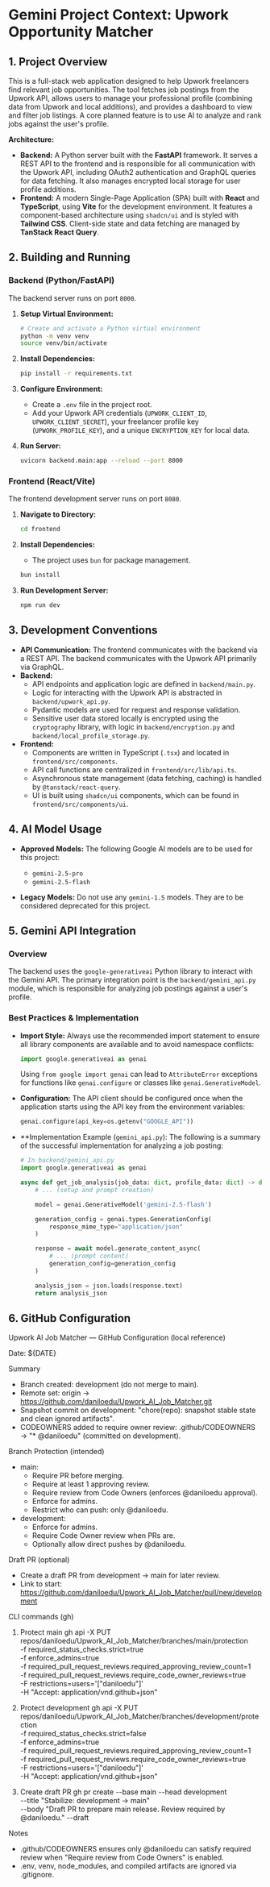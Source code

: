 # Gemini Project Context: Upwork Opportunity Matcher

## 1. Project Overview

This is a full-stack web application designed to help Upwork freelancers find relevant job opportunities. The tool fetches job postings from the Upwork API, allows users to manage your professional profile (combining data from Upwork and local additions), and provides a dashboard to view and filter job listings. A core planned feature is to use AI to analyze and rank jobs against the user's profile.

**Architecture:**

*   **Backend:** A Python server built with the **FastAPI** framework. It serves a REST API to the frontend and is responsible for all communication with the Upwork API, including OAuth2 authentication and GraphQL queries for data fetching. It also manages encrypted local storage for user profile additions.
*   **Frontend:** A modern Single-Page Application (SPA) built with **React** and **TypeScript**, using **Vite** for the development environment. It features a component-based architecture using `shadcn/ui` and is styled with **Tailwind CSS**. Client-side state and data fetching are managed by **TanStack React Query**.

## 2. Building and Running

### Backend (Python/FastAPI)

The backend server runs on port `8000`.

1.  **Setup Virtual Environment:**
    ```bash
    # Create and activate a Python virtual environment
    python -m venv venv
    source venv/bin/activate
    ```

2.  **Install Dependencies:**
    ```bash
    pip install -r requirements.txt
    ```

3.  **Configure Environment:**
    *   Create a `.env` file in the project root.
    *   Add your Upwork API credentials (`UPWORK_CLIENT_ID`, `UPWORK_CLIENT_SECRET`), your freelancer profile key (`UPWORK_PROFILE_KEY`), and a unique `ENCRYPTION_KEY` for local data.

4.  **Run Server:**
    ```bash
    uvicorn backend.main:app --reload --port 8000
    ```

### Frontend (React/Vite)

The frontend development server runs on port `8080`.

1.  **Navigate to Directory:**
    ```bash
    cd frontend
    ```

2.  **Install Dependencies:**
    *   The project uses `bun` for package management.
    ```bash
    bun install
    ```

3.  **Run Development Server:**
    ```bash
    npm run dev
    ```

## 3. Development Conventions

*   **API Communication:** The frontend communicates with the backend via a REST API. The backend communicates with the Upwork API primarily via GraphQL.
*   **Backend:**
    *   API endpoints and application logic are defined in `backend/main.py`.
    *   Logic for interacting with the Upwork API is abstracted in `backend/upwork_api.py`.
    *   Pydantic models are used for request and response validation.
    *   Sensitive user data stored locally is encrypted using the `cryptography` library, with logic in `backend/encryption.py` and `backend/local_profile_storage.py`.
*   **Frontend:**
    *   Components are written in TypeScript (`.tsx`) and located in `frontend/src/components`.
    *   API call functions are centralized in `frontend/src/lib/api.ts`.
    *   Asynchronous state management (data fetching, caching) is handled by `@tanstack/react-query`.
    *   UI is built using `shadcn/ui` components, which can be found in `frontend/src/components/ui`.

## 4. AI Model Usage

*   **Approved Models:** The following Google AI models are to be used for this project:
    *   `gemini-2.5-pro`
    *   `gemini-2.5-flash`

*   **Legacy Models:** Do not use any `gemini-1.5` models. They are to be considered deprecated for this project.

## 5. Gemini API Integration

### Overview
The backend uses the `google-generativeai` Python library to interact with the Gemini API. The primary integration point is the `backend/gemini_api.py` module, which is responsible for analyzing job postings against a user's profile.

### Best Practices & Implementation

*   **Import Style:** Always use the recommended import statement to ensure all library components are available and to avoid namespace conflicts:
    ```python
    import google.generativeai as genai
    ```
    Using `from google import genai` can lead to `AttributeError` exceptions for functions like `genai.configure` or classes like `genai.GenerativeModel`.

*   **Configuration:** The API client should be configured once when the application starts using the API key from the environment variables:
    ```python
    genai.configure(api_key=os.getenv("GOOGLE_API"))
    ```

*   **Implementation Example (`gemini_api.py`):
    The following is a summary of the successful implementation for analyzing a job posting:
    ```python
    # In backend/gemini_api.py
    import google.generativeai as genai

    async def get_job_analysis(job_data: dict, profile_data: dict) -> dict:
        # ... (setup and prompt creation)

        model = genai.GenerativeModel('gemini-2.5-flash')

        generation_config = genai.types.GenerationConfig(
            response_mime_type="application/json"
        )

        response = await model.generate_content_async(
            # ... (prompt content)
            generation_config=generation_config
        )

        analysis_json = json.loads(response.text)
        return analysis_json
    ```

## 6. GitHub Configuration

Upwork AI Job Matcher — GitHub Configuration (local reference)

Date: ${DATE}

Summary
- Branch created: development (do not merge to main).
- Remote set: origin → https://github.com/daniloedu/Upwork_AI_Job_Matcher.git
- Snapshot commit on development: "chore(repo): snapshot stable state and clean ignored artifacts".
- CODEOWNERS added to require owner review: .github/CODEOWNERS → "* @daniloedu" (committed on development).

Branch Protection (intended)
- main:
  - Require PR before merging.
  - Require at least 1 approving review.
  - Require review from Code Owners (enforces @daniloedu approval).
  - Enforce for admins.
  - Restrict who can push: only @daniloedu.
- development:
  - Enforce for admins.
  - Require Code Owner review when PRs are.
  - Optionally allow direct pushes by @daniloedu.

Draft PR (optional)
- Create a draft PR from development → main for later review.
- Link to start: https://github.com/daniloedu/Upwork_AI_Job_Matcher/pull/new/development

CLI commands (gh)
1) Protect main
   gh api -X PUT repos/daniloedu/Upwork_AI_Job_Matcher/branches/main/protection \
     -f required_status_checks.strict=true \
     -f enforce_admins=true \
     -f required_pull_request_reviews.required_approving_review_count=1 \
     -f required_pull_request_reviews.require_code_owner_reviews=true \
     -F restrictions=users='["daniloedu"]' \
     -H "Accept: application/vnd.github+json"

2) Protect development
   gh api -X PUT repos/daniloedu/Upwork_AI_Job_Matcher/branches/development/protection \
     -f required_status_checks.strict=false \
     -f enforce_admins=true \
     -f required_pull_request_reviews.required_approving_review_count=1 \
     -f required_pull_request_reviews.require_code_owner_reviews=true \
     -F restrictions=users='["daniloedu"]' \
     -H "Accept: application/vnd.github+json"

3) Create draft PR
   gh pr create --base main --head development \
     --title "Stabilize: development → main" \
     --body "Draft PR to prepare main release. Review required by @daniloedu."
     --draft

Notes
- .github/CODEOWNERS ensures only @daniloedu can satisfy required review when "Require review from Code Owners" is enabled.
- .env, venv, node_modules, and compiled artifacts are ignored via .gitignore.